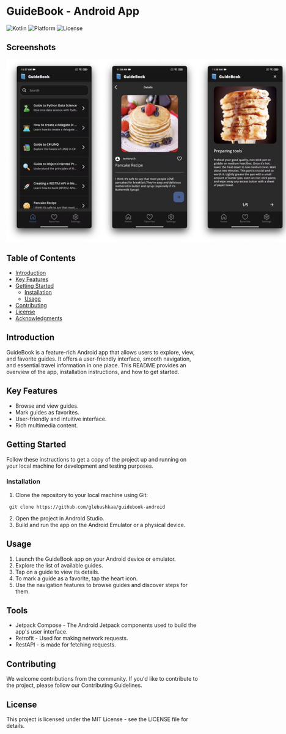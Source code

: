 # GuideBook - Android App

![Kotlin](https://img.shields.io/badge/Kotlin-1.5-orange.svg)
![Platform](https://img.shields.io/badge/Platform-Android-brightgreen.svg)
![License](https://img.shields.io/badge/License-MIT-blue.svg)

## Screenshots

<div style="display: flex; justify-content: space-between;">
    <img src="screenshots/home_android.png" width="250"/>
    <img src="screenshots/details_android.png" width="250"/>
    <img src="screenshots/steps_android.png" width="250"/>
</div>

## Table of Contents

- [Introduction](#introduction)
- [Key Features](#key-features)
- [Getting Started](#getting-started)
  - [Installation](#installation)
  - [Usage](#usage)
- [Contributing](#contributing)
- [License](#license)
- [Acknowledgments](#acknowledgments)

## Introduction

GuideBook is a feature-rich Android app that allows users to explore, view, and favorite guides. It offers a user-friendly interface, smooth navigation, and essential travel information in one place. This README provides an overview of the app, installation instructions, and how to get started.

## Key Features

- Browse and view guides.
- Mark guides as favorites.
- User-friendly and intuitive interface.
- Rich multimedia content.

## Getting Started

Follow these instructions to get a copy of the project up and running on your local machine for development and testing purposes.

### Installation

1. Clone the repository to your local machine using Git:

```shell
 git clone https://github.com/glebushkaa/guidebook-android
```

2. Open the project in Android Studio.
3. Build and run the app on the Android Emulator or a physical device.

## Usage
1. Launch the GuideBook app on your Android device or emulator.
2. Explore the list of available guides.
3. Tap on a guide to view its details.
4. To mark a guide as a favorite, tap the heart icon.
5. Use the navigation features to browse guides and discover steps for them.

## Tools
- Jetpack Compose - The Android Jetpack components used to build the app's user interface.
- Retrofit - Used for making network requests.
- RestAPI - is made for fetching requests.

## Contributing

We welcome contributions from the community. If you'd like to contribute to the project, please follow our Contributing Guidelines.

## License

This project is licensed under the MIT License - see the LICENSE file for details.
